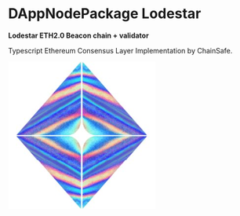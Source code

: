 # DAppNodePackage Lodestar

**Lodestar ETH2.0 Beacon chain + validator**

Typescript Ethereum Consensus Layer Implementation by ChainSafe.

![avatar](avatar.png)
